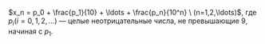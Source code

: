 $x_n = p_0 + \frac{p_1}{10} + \ldots + \frac{p_n}{10^n} \ (n=1,2,\ldots)$, где $p_i (i=0,1,2,\ldots)$ —
целые неотрицательные числа, не превышающие $9$, начиная с $p_1$.